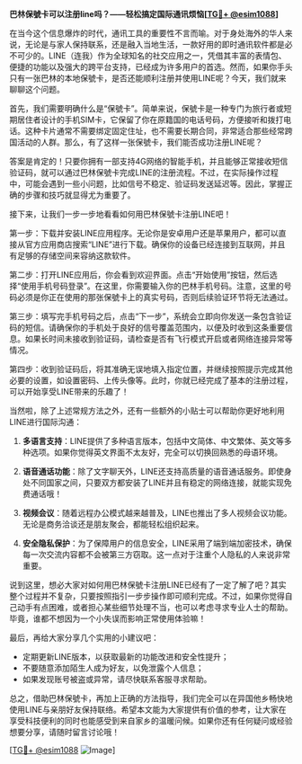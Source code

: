 **巴林保號卡可以注册line吗？——轻松搞定国际通讯烦恼[[TG💪+ @esim1088](https://t.me/s/esim1088)]**

在当今这个信息爆炸的时代，通讯工具的重要性不言而喻。对于身处海外的华人来说，无论是与家人保持联系，还是融入当地生活，一款好用的即时通讯软件都是必不可少的。LINE（连我）作为全球知名的社交应用之一，凭借其丰富的表情包、便捷的功能以及强大的跨平台支持，已经成为许多用户的首选。然而，如果你手头只有一张巴林的本地保號卡，是否还能顺利注册并使用LINE呢？今天，我们就来聊聊这个问题。

首先，我们需要明确什么是“保號卡”。简单来说，保號卡是一种专门为旅行者或短期居住者设计的手机SIM卡，它保留了你在原籍国的电话号码，方便接听和拨打电话。这种卡片通常不需要绑定固定住址，也不需要长期合同，非常适合那些经常跨国活动的人群。那么，有了这样一张保號卡，我们能否成功注册LINE呢？

答案是肯定的！只要你拥有一部支持4G网络的智能手机，并且能够正常接收短信验证码，就可以通过巴林保號卡完成LINE的注册流程。不过，在实际操作过程中，可能会遇到一些小问题，比如信号不稳定、验证码发送延迟等。因此，掌握正确的步骤和技巧就显得尤为重要了。

接下来，让我们一步一步地看看如何用巴林保號卡注册LINE吧！

第一步：下载并安装LINE应用程序。无论你是安卓用户还是苹果用户，都可以直接从官方应用商店搜索“LINE”进行下载。确保你的设备已经连接到互联网，并且有足够的存储空间来容纳这款软件。

第二步：打开LINE应用后，你会看到欢迎界面。点击“开始使用”按钮，然后选择“使用手机号码登录”。在这里，你需要输入你的巴林手机号码。注意，这里的号码必须是你正在使用的那张保號卡上的真实号码，否则后续验证环节将无法通过。

第三步：填写完手机号码之后，点击“下一步”，系统会立即向你发送一条包含验证码的短信。请确保你的手机处于良好的信号覆盖范围内，以便及时收到这条重要信息。如果长时间未接收到验证码，请检查是否有飞行模式开启或者网络连接异常等情况。

第四步：收到验证码后，将其准确无误地填入指定位置，并继续按照提示完成其他必要的设置，如设置密码、上传头像等。此时，你就已经完成了基本的注册过程，可以开始享受LINE带来的乐趣了！

当然啦，除了上述常规方法之外，还有一些额外的小贴士可以帮助你更好地利用LINE进行国际沟通：

1. **多语言支持**：LINE提供了多种语言版本，包括中文简体、中文繁体、英文等多种选项。如果你觉得英文界面不太友好，完全可以切换回熟悉的母语环境。
   
2. **语音通话功能**：除了文字聊天外，LINE还支持高质量的语音通话服务。即使身处不同国家之间，只要双方都安装了LINE并且有稳定的网络连接，就能实现免费通话哦！

3. **视频会议**：随着远程办公模式越来越普及，LINE也推出了多人视频会议功能。无论是商务洽谈还是朋友聚会，都能轻松组织起来。

4. **安全隐私保护**：为了保障用户的信息安全，LINE采用了端到端加密技术，确保每一次交流内容都不会被第三方窃取。这一点对于注重个人隐私的人来说非常重要。

说到这里，想必大家对如何用巴林保號卡注册LINE已经有了一定了解了吧？其实整个过程并不复杂，只要按照指引一步步操作即可顺利完成。不过，如果你觉得自己动手有点困难，或者担心某些细节处理不当，也可以考虑寻求专业人士的帮助。毕竟，谁都不想因为一个小失误而影响正常使用体验嘛！

最后，再给大家分享几个实用的小建议吧：
- 定期更新LINE版本，以获取最新的功能改进和安全性提升；
- 不要随意添加陌生人成为好友，以免泄露个人信息；
- 如果发现账号被盗或异常，请尽快联系客服寻求帮助。

总之，借助巴林保號卡，再加上正确的方法指导，我们完全可以在异国他乡畅快地使用LINE与亲朋好友保持联络。希望本文能为大家提供有价值的参考，让大家在享受科技便利的同时也能感受到来自家乡的温暖问候。如果你还有任何疑问或经验想要分享，请随时留言讨论哦！

[[TG💪+ @esim1088](https://t.me/s/esim1088) ![Image](https://i.postimg.cc/4NQfJmqS/Snipaste-2025-05-13-00-14-12.png)]